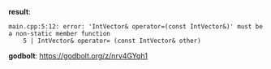 **result**:
```
main.cpp:5:12: error: 'IntVector& operator=(const IntVector&)' must be a non-static member function
    5 | IntVector& operator= (const IntVector& other)
```
**godbolt**: https://godbolt.org/z/nrv4GYqh1